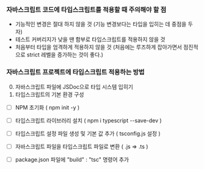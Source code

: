 ### 자바스크립트 코드에 타입스크립트를 적용할 때 주의해야 할 점

- 기능적인 변경은 절대 하지 않을 것 (기능 변경보다는 타입을 입히는 데 중점을 두자)  
- 테스트 커버리지가 낮을 땐 함부로 타입스크립트를 적용하지 않을 것  
- 처음부터 타입을 엄격하게 적용하지 않을 것 (처음에는 루즈하게 잡아가면서 점진적으로 strict 레벨을 증가하는 것이 좋다.)  
  
### 자바스크립트 프로젝트에 타입스크립트 적용하는 방법

0. 자바스크립트 파일에 JSDoc으로 타입 시스템 입히기
1. 타입스크립트의 기본 환경 구성
- [ ] NPM 초기화 ( npm init -y )
- [ ] 타입스크립트 라이브러리 설치 ( npm i typescript --save-dev )
- [ ] 타입스크립트 설정 파일 생성 및 기본 값 추가 ( tsconfig.js 설정 )
- [ ] 자바스크립트 파일을 타입스크립트 파일로 변환 ( .js => .ts )
- [ ] package.json 파일에 "build" : "tsc" 명령어 추가
  